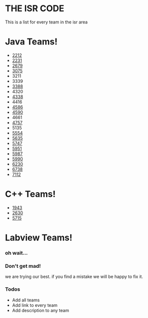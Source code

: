 # THE ISR CODE 

This is a list for every team in the isr area


# Java Teams!

  * [2212](https://github.com/Spikes-2212-Programming-Guild)
  * [2231](https://github.com/OnyxTronix)
  * [2679](https://github.com/Tiger-team-2679)
  * [3075](https://github.com/HadreamTeam)
  * 3211
  * 3339
  * [3388](https://github.com/Flash3388)
  * 4320
  * [4338](https://github.com/wbaisrobotics)
  * 4416
  * [4586](https://github.com/PrimoFRC)
  * [4590](https://github.com/GreenBlitz)
  * 4661
  * [4757](https://github.com/Talos4757)
  * 5135
  * [5554](https://github.com/ManagerOfPoros)
  * [5635](http://example.com)
  * [5747](http://example.com)
  * [5951](http://example.com)
  * [5987](http://example.com)
  * [5990](http://example.com)
  * [6230](http://example.com)
  * [6738](http://example.com)
  * [7112](http://example.com)

# C++ Teams!
  * [1943](http://example.com)
  * [2630](http://example.com)
  * [5715](http://example.com)


# Labview Teams!
### oh wait...

### Don't get mad!
we are trying our best. if you find a mistake we will be happy to fix it.

### Todos

 - Add all teams
 - Add link to every team
 - Add description to any team




